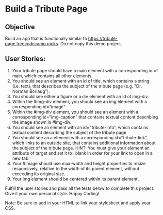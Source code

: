 # Build a Tribute Page

## Objective
Build an app that is functionally similar to https://tribute-page.freecodecamp.rocks. Do not copy this demo project.

## User Stories:

1. Your tribute page should have a main element with a corresponding id of main, which contains all other elements.
2. You should see an element with an id of title, which contains a string (i.e. text), that describes the subject of the tribute page (e.g. "Dr. Norman Borlaug").
3. You should see either a figure or a div element with an id of img-div.
4. Within the #img-div element, you should see an img element with a corresponding id="image".
5. Within the #img-div element, you should see an element with a corresponding id="img-caption" that contains textual content describing the image shown in #img-div.
6. You should see an element with an id="tribute-info", which contains textual content describing the subject of the tribute page.
7. You should see an a element with a corresponding id="tribute-link", which links to an outside site, that contains additional information about the subject of the tribute page. HINT: You must give your element an attribute of target and set it to _blank in order for your link to open in a new tab.
8. Your #image should use max-width and height properties to resize responsively, relative to the width of its parent element, without exceeding its original size.
9. Your img element should be centered within its parent element.

Fulfill the user stories and pass all the tests below to complete this project. Give it your own personal style. Happy Coding!

Note: Be sure to add <link rel="stylesheet" href="styles.css"> in your HTML to link your stylesheet and apply your CSS.
